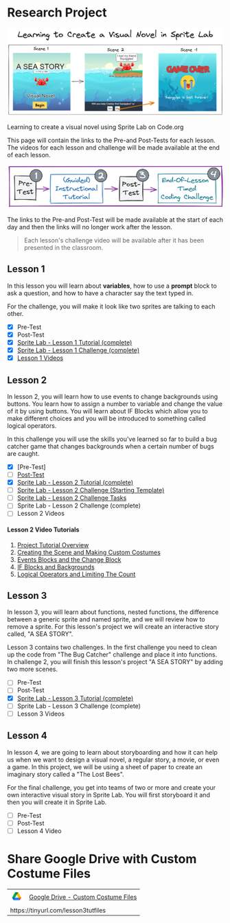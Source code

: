 # Research Project

![](./learning-to-create-a-visual-novel-in-sprite-lab.png)

Learning to create a visual novel using Sprite Lab on Code.org

This page will contain the links to the Pre-and Post-Tests for each lesson. The videos for each lesson and challenge will be made available at the end of each lesson.

![](./lesson-breakdown-in-stages.png)

The links to the Pre-and Post-Test will be made available at the start of each day and then the links will no longer work after the lesson.

> Each lesson's challenge video will be available after it has been presented in the classroom.

## Lesson 1

In this lesson you will learn about **variables**, how to use a **prompt** block to ask a question, and how to have a character say the text typed in.

For the challenge, you will make it look like two sprites are talking to each other.

- [x] Pre-Test
- [x] Post-Test
- [x] [Sprite Lab - Lesson 1 Tutorial (complete)](https://studio.code.org/projects/spritelab/RnoUpcvWz5P61wwiSE6zifnlrklaAVF3TQ4w7x9T-0g)
- [x] [Sprite Lab - Lesson 1 Challenge (complete)](https://studio.code.org/projects/spritelab/M92bSuCazsBeuqMEeXbS34G12lG12ChNmrwZSw0YL4Q)
- [x] [Lesson 1 Videos](https://www.youtube.com/watch?v=tOw0pPCpZzI&list=PLyCwPGjh8kDzNSHZnwvwYUVpqtIAmDtRq)

## Lesson 2

In lesson 2, you will learn how to use events to change backgrounds using buttons. You learn how to assign a number to variable and change the value of it by using buttons. You will learn about IF Blocks which allow you to make different choices and you will be introduced to something called logical operators.

In this challenge you will use the skills you've learned so far to build a bug catcher game that changes backgrounds when a certain number of bugs are caught.

- [x] [Pre-Test]<!-- (https://docs.google.com/forms/d/e/1FAIpQLSd7jefnro7MCVc4fACqgEK_HfS7tYNeIIgknAiiBSuVrP8Ygg/viewform?usp=share_link) -->
- [ ] [Post-Test](https://docs.google.com/forms/d/e/1FAIpQLSezTXFnMepsgzASb8noEJLXm9dVyv3FGyOy-YvLgw27fNlOCA/viewform?usp=share_link)
- [x] [Sprite Lab - Lesson 2 Tutorial (complete)](https://studio.code.org/projects/spritelab/KmtzGod6D7sp3ccqGuwvFvovN-JJ7PgqowcfbZnF5Hs)
- [ ] [Sprite Lab - Lesson 2 Challenge (Starting Template)](https://studio.code.org/projects/spritelab/uBPwoCHrA-uucpmj4vL-F9KosT2z2LQtYWG32JBTjxQ)
- [ ] [Sprite Lab - Lesson 2 Challenge Tasks](./lesson-2-challenge-tasks.pdf)
- [ ] Sprite Lab - Lesson 2 Challenge (complete) <!-- [Sprite Lab - Lesson 2 Challenge (complete)]() -->
- [ ] Lesson 2 Videos <!-- [Lesson 2 Videos](https://www.youtube.com/watch?v=s6cOdjzLfGY&list=PLyCwPGjh8kDzFuT1NtSF9BzClOxf2oUmd) -->

#### Lesson 2 Video Tutorials

1. [Project Tutorial Overview](https://www.youtube.com/watch?v=s6cOdjzLfGY)
2. [Creating the Scene and Making Custom Costumes](https://www.youtube.com/watch?v=SAYqDQyL8hk)
3. [Events Blocks and the Change Block](https://www.youtube.com/watch?v=VWAGlFRRRZk)
4. [IF Blocks and Backgrounds](https://www.youtube.com/watch?v=UZ07BGof-so)
5. [Logical Operators and Limiting The Count](https://www.youtube.com/watch?v=naYjb5rzoAk)

## Lesson 3

In lesson 3, you will learn about functions, nested functions, the difference between a generic sprite and named sprite, and we will review how to remove a sprite. For this lesson's project we will create an interactive story called, "A SEA STORY".

Lesson 3 contains two challenges. In the first challenge you need to clean up the code from "The Bug Catcher" challenge and place it into functions.
In challenge 2, you will finish this lesson's project "A SEA STORY" by adding two more scenes.

- [ ] Pre-Test <!-- [Pre-Test](https://docs.google.com/forms/d/e/1FAIpQLSdGdX1UVTqyYL9-RxFZAPTH4IMCQT8I_2lSJCi4YCfBt-4bKg/viewform?usp=share_link) -->
- [ ] Post-Test <!-- [Post-Test](https://docs.google.com/forms/d/e/1FAIpQLSfS864OE8afnw_cGRrNPs_5XKt-z0FJ1pILo2_ROyOgOA8XCQ/viewform?usp=share_link) -->
- [x] [Sprite Lab - Lesson 3 Tutorial (complete)](https://studio.code.org/projects/spritelab/3_51jzctCKWzSgUDtbsGkIaIqH1w2fN69a0n5KbQio0)
- [ ] Sprite Lab - Lesson 3 Challenge (complete) <!-- [Sprite Lab - Lesson 2 Challenge (complete)]() -->
- [ ] Lesson 3 Videos <!-- [Lesson 3 Videos](https://www.youtube.com/watch?v=oS4WiaM-AuI&list=PLyCwPGjh8kDx_bRz2j8xGrWUNWKsuNHVf) -->

<!--
#### Lesson 3 Video Tutorials

1. [Lesson Overview](https://www.youtube.com/watch?v=oS4WiaM-AuI)
2. [Scene 1 Design](https://www.youtube.com/watch?v=a3Kd2wCmpLY)
3. [Scene 1 Function](https://www.youtube.com/watch?v=MMtju6AyW1M)
4. [Nested Functions](https://www.youtube.com/watch?v=qe65Nin43ig)
5. [Named Sprites](https://www.youtube.com/watch?v=qaD2k9cC6UM)
6. [Scene Game Over](https://www.youtube.com/watch?v=LldZGxpd4yk)
7. [Scene 3](https://www.youtube.com/watch?v=k5TMO6dbInY)
8. [Yes and No Events](https://www.youtube.com/watch?v=R9QQfd5UTlY)

-->

## Lesson 4

In lesson 4, we are going to learn about storyboarding and how it can help us when we want to design a visual novel, a regular story, a movie, or even a game.
In this project, we will be using a sheet of paper to create an imaginary story called a "The Lost Bees".

For the final challenge, you get into teams of two or more and create your own interactive visual story in Sprite Lab. You will first storyboard it and then you will create it in Sprite Lab.

- [ ] Pre-Test <!-- [Pre-Test](https://docs.google.com/forms/d/e/1FAIpQLSdaNUp4HReUQl8655oRvw61J5uSo5yzz_k2zlII7Two0Ovxvg/viewform?usp=share_link) -->
- [ ] Post-Test <!-- [Post-Test](https://docs.google.com/forms/d/e/1FAIpQLSfEWZqR9ixc0t7ZN4awRXDk3aKa5zUTZNFnf0d-X_HpCczu6Q/viewform?usp=share_link) -->
- [ ] Lesson 4 Video <!-- [Lesson 4 Video](https://www.youtube.com/watch?v=s0IB95fIDi0&list=PLyCwPGjh8kDyaJAU0DlRoDBec972KXpEi) -->

# Share Google Drive with Custom Costume Files

<table>
<tr>
    <td><img src="./google-drive-logo.png" height="30" /></td>
    <td><a href="https://tinyurl.com/lesson3tutfiles">Google Drive - Custom Costume Files</a></td>
</tr>
<tr>
    <td colspan="2">https://tinyurl.com/lesson3tutfiles</td>
</tr>
</table>
